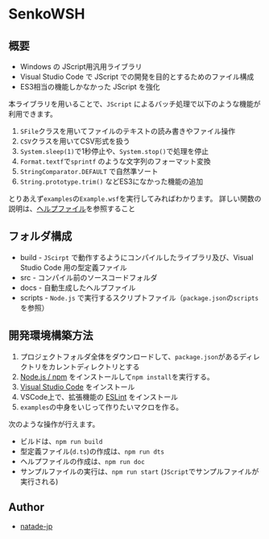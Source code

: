 # SenkoWSH

## 概要
- Windows の JScript用汎用ライブラリ
- Visual Studio Code で JScript での開発を目的とするためのファイル構成
- ES3相当の機能しかなかった JScript を強化

本ライブラリを用いることで、`JScript` によるバッチ処理で以下のような機能が利用できます。

1. `SFile`クラスを用いてファイルのテキストの読み書きやファイル操作
2. `CSV`クラスを用いてCSV形式を扱う
3. `System.sleep(1)`で1秒停止や、`System.stop()`で処理を停止
4. `Format.textf`で`sprintf` のような文字列のフォーマット変換
5. `StringComparator.DEFAULT` で自然準ソート
6. `String.prototype.trim()` などES3になかった機能の追加

とりあえず`examples`の`Example.wsf`を実行してみればわかります。
詳しい関数の説明は、[ヘルプファイル](https://natade-jp.github.io/SenkoWSH/)を参照すること

## フォルダ構成
- build - `JScirpt` で動作するようにコンパイルしたライブラリ及び、Visual Studio Code 用の型定義ファイル
- src - コンパイル前のソースコードフォルダ
- docs - 自動生成したヘルプファイル
- scripts - `Node.js` で実行するスクリプトファイル（`package.json`の`scripts`を参照）

## 開発環境構築方法
1. プロジェクトフォルダ全体をダウンロードして、`package.json`があるディレクトリをカレントディレクトリとする
2. [Node.js / npm](https://nodejs.org/ja/) をインストールして`npm install`を実行する。
3. [Visual Studio Code](https://code.visualstudio.com/) をインストール
4. VSCode上で、拡張機能の [ESLint](https://marketplace.visualstudio.com/items?itemName=dbaeumer.vscode-eslint) をインストール
5. `examples`の中身をいじって作りたいマクロを作る。

次のような操作が行えます。
- ビルドは、`npm run build`
- 型定義ファイル(`d.ts`)の作成は、`npm run dts`
- ヘルプファイルの作成は、`npm run doc`
- サンプルファイルの実行は、`npm run start` (`JScript`でサンプルファイルが実行される)

## Author
- [natade-jp](https://github.com/natade-jp/)

